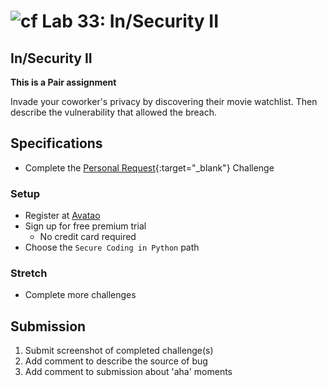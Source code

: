 # ![cf](http://i.imgur.com/7v5ASc8.png) Lab 33: In/Security II

## In/Security II

**This is a Pair  assignment**

<!-- short description of project -->
Invade your coworker's privacy by discovering their movie watchlist. Then describe the vulnerability that allowed the breach.


## Specifications
- Complete the [Personal Request](https://platform.avatao.com/paths/acb12c27-2027-4218-95ae-c6690e0a96b6/challenges/f93766aa-0bfc-4aa1-b581-5bcd8d1e035d){:target="_blank"} Challenge


### Setup
- Register at [Avatao](https://platform.avatao.com)
- Sign up for free premium trial
	- No credit card required
- Choose the `Secure Coding in Python` path

### Stretch
- Complete more challenges

## Submission
1. Submit screenshot of completed challenge(s)
1. Add comment to describe the source of bug
1. Add comment to submission about 'aha' moments
